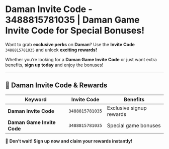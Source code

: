 # Daman Invite Code - 3488815781035 | Daman Game Invite Code for Special Bonuses!  

Want to grab **exclusive perks** on **Daman**? Use the **Invite Code** `3488815781035` and unlock **exciting rewards!**  

Whether you’re looking for a **Daman Game Invite Code** or just want extra benefits, **sign up today** and enjoy the bonuses!  

---

## 🎁 Daman Invite Code & Rewards  

| **Keyword**                  | **Invite Code**      | **Benefits**                |
|------------------------------|----------------------|-----------------------------|
| **Daman Invite Code**        | `3488815781035`      | Exclusive signup rewards   |
| **Daman Game Invite Code**   | `3488815781035`      | Special game bonuses       |

🚀 **Don’t wait! Sign up now and claim your rewards instantly!**  
